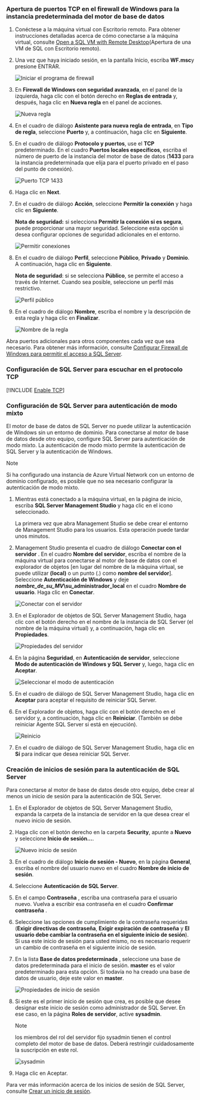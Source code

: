 ### <a name="open-tcp-ports-in-the-windows-firewall-for-the-default-instance-of-the-database-engine"></a>Apertura de puertos TCP en el firewall de Windows para la instancia predeterminada del motor de base de datos
1. Conéctese a la máquina virtual con Escritorio remoto. Para obtener instrucciones detalladas acerca de cómo conectarse a la máquina virtual, consulte [Open a SQL VM with Remote Desktop](../articles/virtual-machines/windows/sql/virtual-machines-windows-portal-sql-server-provision.md#remotedesktop)(Apertura de una VM de SQL con Escritorio remoto).
2. Una vez que haya iniciado sesión, en la pantalla Inicio, escriba **WF.msc**y presione ENTRAR.
   
    ![Iniciar el programa de firewall](./media/virtual-machines-sql-server-connection-steps/12Open-WF.png)
3. En **Firewall de Windows con seguridad avanzada**, en el panel de la izquierda, haga clic con el botón derecho en **Reglas de entrada** y, después, haga clic en **Nueva regla** en el panel de acciones.
   
    ![Nueva regla](./media/virtual-machines-sql-server-connection-steps/13New-FW-Rule.png)
4. En el cuadro de diálogo **Asistente para nueva regla de entrada**, en **Tipo de regla**, seleccione **Puerto** y, a continuación, haga clic en **Siguiente**.
5. En el cuadro de diálogo **Protocolo y puertos**, use el **TCP** predeterminado. En el cuadro **Puertos locales específicos**, escriba el número de puerto de la instancia del motor de base de datos (**1433** para la instancia predeterminada que elija para el puerto privado en el paso del punto de conexión).
   
    ![Puerto TCP 1433](./media/virtual-machines-sql-server-connection-steps/14Port-1433.png)
6. Haga clic en **Next**.
7. En el cuadro de diálogo **Acción**, seleccione **Permitir la conexión** y haga clic en **Siguiente**.
   
    **Nota de seguridad:** si selecciona **Permitir la conexión si es segura**, puede proporcionar una mayor seguridad. Seleccione esta opción si desea configurar opciones de seguridad adicionales en el entorno.
   
    ![Permitir conexiones](./media/virtual-machines-sql-server-connection-steps/15Allow-Connection.png)
8. En el cuadro de diálogo **Perfil**, seleccione **Público**, **Privado** y **Dominio**. A continuación, haga clic en **Siguiente**.
   
    **Nota de seguridad**: si se selecciona **Público**, se permite el acceso a través de Internet. Cuando sea posible, seleccione un perfil más restrictivo.
   
    ![Perfil público](./media/virtual-machines-sql-server-connection-steps/16Public-Private-Domain-Profile.png)
9. En el cuadro de diálogo **Nombre**, escriba el nombre y la descripción de esta regla y haga clic en **Finalizar**.
   
    ![Nombre de la regla](./media/virtual-machines-sql-server-connection-steps/17Rule-Name.png)

Abra puertos adicionales para otros componentes cada vez que sea necesario. Para obtener más información, consulte [Configurar Firewall de Windows para permitir el acceso a SQL Server](http://msdn.microsoft.com/library/cc646023.aspx).

### <a name="configure-sql-server-to-listen-on-the-tcp-protocol"></a>Configuración de SQL Server para escuchar en el protocolo TCP

[!INCLUDE [Enable TCP](virtual-machines-sql-server-connection-tcp-protocol.md)]

### <a name="configure-sql-server-for-mixed-mode-authentication"></a>Configuración de SQL Server para autenticación de modo mixto
El motor de base de datos de SQL Server no puede utilizar la autenticación de Windows sin un entorno de dominio. Para conectarse al motor de base de datos desde otro equipo, configure SQL Server para autenticación de modo mixto. La autenticación de modo mixto permite la autenticación de SQL Server y la autenticación de Windows.

> [!NOTE]
> Si ha configurado una instancia de Azure Virtual Network con un entorno de dominio configurado, es posible que no sea necesario configurar la autenticación de modo mixto.
> 
> 

1. Mientras está conectado a la máquina virtual, en la página de inicio, escriba **SQL Server Management Studio** y haga clic en el icono seleccionado.
   
    La primera vez que abra Management Studio se debe crear el entorno de Management Studio para los usuarios. Esta operación puede tardar unos minutos.
2. Management Studio presenta el cuadro de diálogo **Conectar con el servidor** . En el cuadro **Nombre del servidor**, escriba el nombre de la máquina virtual para conectarse al motor de base de datos con el explorador de objetos [en lugar del nombre de la máquina virtual, se puede utilizar **(local)** o un punto (.) como **nombre del servidor**]. Seleccione **Autenticación de Windows** y deje ***nombre_de_su_MV*\su_administrador_local** en el cuadro **Nombre de usuario**. Haga clic en **Conectar**.
   
    ![Conectar con el servidor](./media/virtual-machines-sql-server-connection-steps/19Connect-to-Server.png)
3. En el Explorador de objetos de SQL Server Management Studio, haga clic con el botón derecho en el nombre de la instancia de SQL Server (el nombre de la máquina virtual) y, a continuación, haga clic en **Propiedades**.
   
    ![Propiedades del servidor](./media/virtual-machines-sql-server-connection-steps/20Server-Properties.png)
4. En la página **Seguridad**, en **Autenticación de servidor**, seleccione **Modo de autenticación de Windows y SQL Server** y, luego, haga clic en **Aceptar**.
   
    ![Seleccionar el modo de autenticación](./media/virtual-machines-sql-server-connection-steps/21Mixed-Mode.png)
5. En el cuadro de diálogo de SQL Server Management Studio, haga clic en **Aceptar** para aceptar el requisito de reiniciar SQL Server.
6. En el Explorador de objetos, haga clic con el botón derecho en el servidor y, a continuación, haga clic en **Reiniciar**. (También se debe reiniciar Agente SQL Server si está en ejecución).
   
    ![Reinicio](./media/virtual-machines-sql-server-connection-steps/22Restart2.png)
7. En el cuadro de diálogo de SQL Server Management Studio, haga clic en **Sí** para indicar que desea reiniciar SQL Server.

### <a name="create-sql-server-authentication-logins"></a>Creación de inicios de sesión para la autenticación de SQL Server
Para conectarse al motor de base de datos desde otro equipo, debe crear al menos un inicio de sesión para la autenticación de SQL Server.

1. En el Explorador de objetos de SQL Server Management Studio, expanda la carpeta de la instancia de servidor en la que desea crear el nuevo inicio de sesión.
2. Haga clic con el botón derecho en la carpeta **Security**, apunte a **Nuevo** y seleccione **Inicio de sesión...**.
   
    ![Nuevo inicio de sesión](./media/virtual-machines-sql-server-connection-steps/23New-Login.png)
3. En el cuadro de diálogo **Inicio de sesión - Nuevo**, en la página **General**, escriba el nombre del usuario nuevo en el cuadro **Nombre de inicio de sesión**.
4. Seleccione **Autenticación de SQL Server**.
5. En el campo **Contraseña** , escriba una contraseña para el usuario nuevo. Vuelva a escribir esa contraseña en el cuadro **Confirmar contraseña** .
6. Seleccione las opciones de cumplimiento de la contraseña requeridas (**Exigir directivas de contraseña**, **Exigir expiración de contraseña** y **El usuario debe cambiar la contraseña en el siguiente inicio de sesión**). Si usa este inicio de sesión para usted mismo, no es necesario requerir un cambio de contraseña en el siguiente inicio de sesión.
7. En la lista **Base de datos predeterminada** , seleccione una base de datos predeterminada para el inicio de sesión. **master** es el valor predeterminado para esta opción. Si todavía no ha creado una base de datos de usuario, deje este valor en **master**.
   
    ![Propiedades de inicio de sesión](./media/virtual-machines-sql-server-connection-steps/24Test-Login.png)
8. Si este es el primer inicio de sesión que crea, es posible que desee designar este inicio de sesión como administrador de SQL Server. En ese caso, en la página **Roles de servidor**, active **sysadmin**.
   
   > [!NOTE]
   > los miembros del rol del servidor fijo sysadmin tienen el control completo del motor de base de datos. Deberá restringir cuidadosamente la suscripción en este rol.
   > 
   > 
   
   ![sysadmin](./media/virtual-machines-sql-server-connection-steps/25sysadmin.png)
9. Haga clic en Aceptar.

Para ver más información acerca de los inicios de sesión de SQL Server, consulte [Crear un inicio de sesión](http://msdn.microsoft.com/library/aa337562.aspx).

